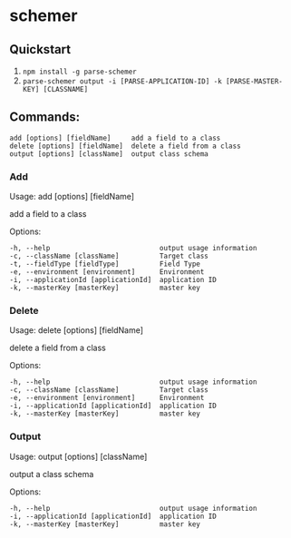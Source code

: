 # schemer

## Quickstart

1. `npm install -g parse-schemer`
2. `parse-schemer output -i [PARSE-APPLICATION-ID] -k [PARSE-MASTER-KEY] [CLASSNAME]`


## Commands:

    add [options] [fieldName]     add a field to a class
    delete [options] [fieldName]  delete a field from a class
    output [options] [className]  output class schema

### Add

Usage: add [options] [fieldName]

add a field to a class

Options:

    -h, --help                           output usage information
    -c, --className [className]          Target class
    -t, --fieldType [fieldType]          Field Type
    -e, --environment [environment]      Environment
    -i, --applicationId [applicationId]  application ID
    -k, --masterKey [masterKey]          master key
    
    
### Delete

Usage: delete [options] [fieldName]

delete a field from a class

Options:

    -h, --help                           output usage information
    -c, --className [className]          Target class
    -e, --environment [environment]      Environment
    -i, --applicationId [applicationId]  application ID
    -k, --masterKey [masterKey]          master key


### Output

Usage: output [options] [className]

output a class schema

Options:

    -h, --help                           output usage information
    -i, --applicationId [applicationId]  application ID
    -k, --masterKey [masterKey]          master key